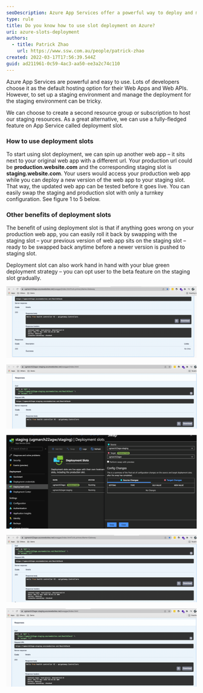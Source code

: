 ```yaml
---
seoDescription: Azure App Services offer a powerful way to deploy and manage web applications. Use deployment slots to create staging environments and easily swap between production and staging, ensuring smooth testing and rollbacks in case of issues.
type: rule
title: Do you know how to use slot deployment on Azure?
uri: azure-slots-deployment
authors:
  - title: Patrick Zhao
    url: https://www.ssw.com.au/people/patrick-zhao
created: 2022-03-17T17:56:39.544Z
guid: ad211961-0c59-4ac3-aa50-ee3a2c74c110
---
```


Azure App Services are powerful and easy to use. Lots of developers choose it as the default hosting option for their Web Apps and Web APIs. However, to set up a staging environment and manage the deployment for the staging environment can be tricky.

<!--endintro-->

We can choose to create a second resource group or subscription to host our staging resources. As a great alternative, we can use a fully-fledged feature on App Service called deployment slot.

### How to use deployment slots

To start using slot deployment, we can spin up another web app – it sits next to your original web app with a different url. Your production url could be **production\.website\.com** and the corresponding staging slot is **staging\.website\.com**. Your users would access your production web app while you can deploy a new version of the web app to your staging slot. That way, the updated web app can be tested before it goes live. You can easily swap the staging and production slot with only a turnkey configuration. See figure 1 to 5 below.

### Other benefits of deployment slots

The benefit of using deployment slot is that if anything goes wrong on your production web app, you can easily roll it back by swapping with the staging slot – your previous version of web app sits on the staging slot – ready to be swapped back anytime before a newer version is pushed to staging slot.

Deployment slot can also work hand in hand with your blue green deployment strategy – you can opt user to the beta feature on the staging slot gradually.

![Figure 1: Before Swap - Production slot](azure-slot-1.png)

![Figure 2: Before swap - Staging slot](azure-slot-2.png)

![Figure 3: Swap the slot with one click](azure-slot-3.png)

![Figure 4: After swap – Production slot](azure-slot-4.png)

![Figure 5: After swap – Staging slot](azure-slot-5.png)
